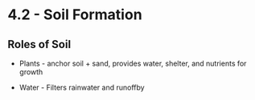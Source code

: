 # 4\.2 - Soil Formation

## **Roles of Soil**

- Plants - anchor soil + sand, provides water, shelter, and nutrients for growth

- Water - Filters rainwater and runoffby 